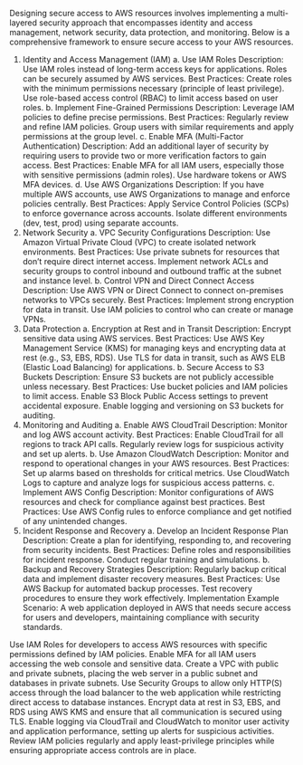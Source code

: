Designing secure access to AWS resources involves implementing a multi-layered security approach that encompasses identity and access management, network security, data protection, and monitoring. Below is a comprehensive framework to ensure secure access to your AWS resources.

1. Identity and Access Management (IAM)
a. Use IAM Roles
Description: Use IAM roles instead of long-term access keys for applications. Roles can be securely assumed by AWS services.
Best Practices:
Create roles with the minimum permissions necessary (principle of least privilege).
Use role-based access control (RBAC) to limit access based on user roles.
b. Implement Fine-Grained Permissions
Description: Leverage IAM policies to define precise permissions.
Best Practices:
Regularly review and refine IAM policies.
Group users with similar requirements and apply permissions at the group level.
c. Enable MFA (Multi-Factor Authentication)
Description: Add an additional layer of security by requiring users to provide two or more verification factors to gain access.
Best Practices:
Enable MFA for all IAM users, especially those with sensitive permissions (admin roles).
Use hardware tokens or AWS MFA devices.
d. Use AWS Organizations
Description: If you have multiple AWS accounts, use AWS Organizations to manage and enforce policies centrally.
Best Practices:
Apply Service Control Policies (SCPs) to enforce governance across accounts.
Isolate different environments (dev, test, prod) using separate accounts.
2. Network Security
a. VPC Security Configurations
Description: Use Amazon Virtual Private Cloud (VPC) to create isolated network environments.
Best Practices:
Use private subnets for resources that don’t require direct internet access.
Implement network ACLs and security groups to control inbound and outbound traffic at the subnet and instance level.
b. Control VPN and Direct Connect Access
Description: Use AWS VPN or Direct Connect to connect on-premises networks to VPCs securely.
Best Practices:
Implement strong encryption for data in transit.
Use IAM policies to control who can create or manage VPNs.
3. Data Protection
a. Encryption at Rest and in Transit
Description: Encrypt sensitive data using AWS services.
Best Practices:
Use AWS Key Management Service (KMS) for managing keys and encrypting data at rest (e.g., S3, EBS, RDS).
Use TLS for data in transit, such as AWS ELB (Elastic Load Balancing) for applications.
b. Secure Access to S3 Buckets
Description: Ensure S3 buckets are not publicly accessible unless necessary.
Best Practices:
Use bucket policies and IAM policies to limit access.
Enable S3 Block Public Access settings to prevent accidental exposure.
Enable logging and versioning on S3 buckets for auditing.
4. Monitoring and Auditing
a. Enable AWS CloudTrail
Description: Monitor and log AWS account activity.
Best Practices:
Enable CloudTrail for all regions to track API calls.
Regularly review logs for suspicious activity and set up alerts.
b. Use Amazon CloudWatch
Description: Monitor and respond to operational changes in your AWS resources.
Best Practices:
Set up alarms based on thresholds for critical metrics.
Use CloudWatch Logs to capture and analyze logs for suspicious access patterns.
c. Implement AWS Config
Description: Monitor configurations of AWS resources and check for compliance against best practices.
Best Practices:
Use AWS Config rules to enforce compliance and get notified of any unintended changes.
5. Incident Response and Recovery
a. Develop an Incident Response Plan
Description: Create a plan for identifying, responding to, and recovering from security incidents.
Best Practices:
Define roles and responsibilities for incident response.
Conduct regular training and simulations.
b. Backup and Recovery Strategies
Description: Regularly backup critical data and implement disaster recovery measures.
Best Practices:
Use AWS Backup for automated backup processes.
Test recovery procedures to ensure they work effectively.
Implementation Example
Scenario: A web application deployed in AWS that needs secure access for users and developers, maintaining compliance with security standards.

Use IAM Roles for developers to access AWS resources with specific permissions defined by IAM policies.
Enable MFA for all IAM users accessing the web console and sensitive data.
Create a VPC with public and private subnets, placing the web server in a public subnet and databases in private subnets.
Use Security Groups to allow only HTTP(S) access through the load balancer to the web application while restricting direct access to database instances.
Encrypt data at rest in S3, EBS, and RDS using AWS KMS and ensure that all communication is secured using TLS.
Enable logging via CloudTrail and CloudWatch to monitor user activity and application performance, setting up alerts for suspicious activities.
Review IAM policies regularly and apply least-privilege principles while ensuring appropriate access controls are in place.
